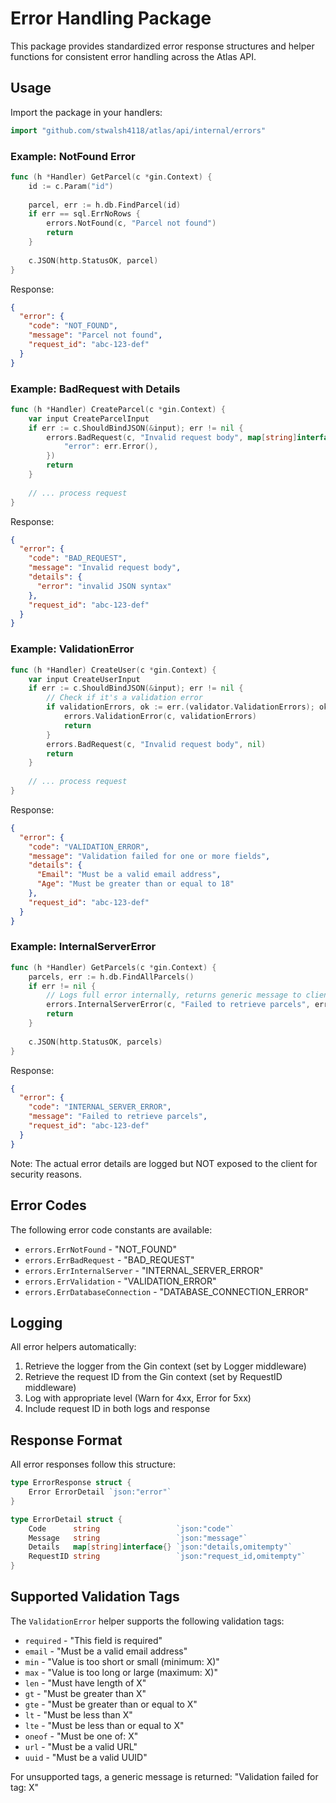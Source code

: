 # Error Handling Package

This package provides standardized error response structures and helper functions for consistent error handling across the Atlas API.

## Usage

Import the package in your handlers:

```go
import "github.com/stwalsh4118/atlas/api/internal/errors"
```

### Example: NotFound Error

```go
func (h *Handler) GetParcel(c *gin.Context) {
    id := c.Param("id")
    
    parcel, err := h.db.FindParcel(id)
    if err == sql.ErrNoRows {
        errors.NotFound(c, "Parcel not found")
        return
    }
    
    c.JSON(http.StatusOK, parcel)
}
```

Response:
```json
{
  "error": {
    "code": "NOT_FOUND",
    "message": "Parcel not found",
    "request_id": "abc-123-def"
  }
}
```

### Example: BadRequest with Details

```go
func (h *Handler) CreateParcel(c *gin.Context) {
    var input CreateParcelInput
    if err := c.ShouldBindJSON(&input); err != nil {
        errors.BadRequest(c, "Invalid request body", map[string]interface{}{
            "error": err.Error(),
        })
        return
    }
    
    // ... process request
}
```

Response:
```json
{
  "error": {
    "code": "BAD_REQUEST",
    "message": "Invalid request body",
    "details": {
      "error": "invalid JSON syntax"
    },
    "request_id": "abc-123-def"
  }
}
```

### Example: ValidationError

```go
func (h *Handler) CreateUser(c *gin.Context) {
    var input CreateUserInput
    if err := c.ShouldBindJSON(&input); err != nil {
        // Check if it's a validation error
        if validationErrors, ok := err.(validator.ValidationErrors); ok {
            errors.ValidationError(c, validationErrors)
            return
        }
        errors.BadRequest(c, "Invalid request body", nil)
        return
    }
    
    // ... process request
}
```

Response:
```json
{
  "error": {
    "code": "VALIDATION_ERROR",
    "message": "Validation failed for one or more fields",
    "details": {
      "Email": "Must be a valid email address",
      "Age": "Must be greater than or equal to 18"
    },
    "request_id": "abc-123-def"
  }
}
```

### Example: InternalServerError

```go
func (h *Handler) GetParcels(c *gin.Context) {
    parcels, err := h.db.FindAllParcels()
    if err != nil {
        // Logs full error internally, returns generic message to client
        errors.InternalServerError(c, "Failed to retrieve parcels", err)
        return
    }
    
    c.JSON(http.StatusOK, parcels)
}
```

Response:
```json
{
  "error": {
    "code": "INTERNAL_SERVER_ERROR",
    "message": "Failed to retrieve parcels",
    "request_id": "abc-123-def"
  }
}
```

Note: The actual error details are logged but NOT exposed to the client for security reasons.

## Error Codes

The following error code constants are available:

- `errors.ErrNotFound` - "NOT_FOUND"
- `errors.ErrBadRequest` - "BAD_REQUEST"
- `errors.ErrInternalServer` - "INTERNAL_SERVER_ERROR"
- `errors.ErrValidation` - "VALIDATION_ERROR"
- `errors.ErrDatabaseConnection` - "DATABASE_CONNECTION_ERROR"

## Logging

All error helpers automatically:
1. Retrieve the logger from the Gin context (set by Logger middleware)
2. Retrieve the request ID from the Gin context (set by RequestID middleware)
3. Log with appropriate level (Warn for 4xx, Error for 5xx)
4. Include request ID in both logs and response

## Response Format

All error responses follow this structure:

```go
type ErrorResponse struct {
    Error ErrorDetail `json:"error"`
}

type ErrorDetail struct {
    Code      string                 `json:"code"`
    Message   string                 `json:"message"`
    Details   map[string]interface{} `json:"details,omitempty"`
    RequestID string                 `json:"request_id,omitempty"`
}
```

## Supported Validation Tags

The `ValidationError` helper supports the following validation tags:

- `required` - "This field is required"
- `email` - "Must be a valid email address"
- `min` - "Value is too short or small (minimum: X)"
- `max` - "Value is too long or large (maximum: X)"
- `len` - "Must have length of X"
- `gt` - "Must be greater than X"
- `gte` - "Must be greater than or equal to X"
- `lt` - "Must be less than X"
- `lte` - "Must be less than or equal to X"
- `oneof` - "Must be one of: X"
- `url` - "Must be a valid URL"
- `uuid` - "Must be a valid UUID"

For unsupported tags, a generic message is returned: "Validation failed for tag: X"

